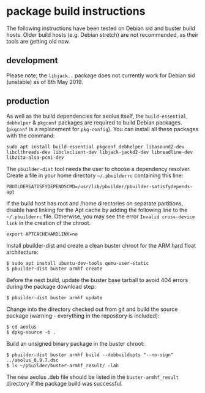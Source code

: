 # package build instructions
The following instructions have been tested on Debian sid and buster build hosts. Older build hosts (e.g. Debian stretch) are not recommended, as their tools are getting old now.

## development

Please note, the `libjack..` package does not currently work for Debian sid (unstable) as of 8th May 2019.

## production

As well as the build dependencies for aeolus itself, the `build-essential`, `debhelper` & `pkgconf` packages are required to build Debian packages. (`pkgconf` is a replacement for `pkg-config`). You can install all these packages with the command:
```
sudo apt install build-essential pkgconf debhelper libasound2-dev libclthreads-dev libclxclient-dev libjack-jackd2-dev libreadline-dev libzita-alsa-pcmi-dev
```

The `pbuilder-dist` tool needs the user to choose a dependency resolver. Create a file in your home directory `~/.pbuilderrc` containing this line:
```
PBUILDERSATISFYDEPENDSCMD=/usr/lib/pbuilder/pbuilder-satisfydepends-apt
```

If the build host has root and /home directories on separate partitions, disable hard linking for the Apt cache by adding the following line to the `~/.pbuilderrc` file. Otherwise, you may see the error `Invalid cross-device link` in the creation of the chroot.
```
export APTCACHEHARDLINK=no
```

Install pbuilder-dist and create a clean buster chroot for the ARM hard float architecture:
```
$ sudo apt install ubuntu-dev-tools qemu-user-static
$ pbuilder-dist buster armhf create
```

Before the next build, update the buster base tarball to avoid 404 errors during the package download step:
```
$ pbuilder-dist buster armhf update
```

Change into the directory checked out from git and build the source package (warning - everything in the repository is included):
```
$ cd aeolus
$ dpkg-source -b .
```

Build an unsigned binary package in the buster chroot:
```
$ pbuilder-dist buster armhf build --debbuildopts "--no-sign" ../aeolus_0.9.7.dsc
$ ls ~/pbuilder/buster-armhf_result/ -lah
```

The new aeolus .deb file should be listed in the `buster-armhf_result` directory if the package build was successful.